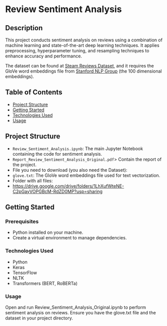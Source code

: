 # Review Sentiment Analysis

## Description
This project conducts sentiment analysis on reviews using a combination of machine learning and state-of-the-art deep learning techniques. It applies preprocessing, hyperparameter tuning, and resampling techniques to enhance accuracy and performance.

The dataset can be found at [Steam Reviews Dataset](https://www.kaggle.com/datasets/andrewmvd/steam-reviews), and it requires the GloVe word embeddings file from [Stanford NLP Group](https://nlp.stanford.edu/projects/glove/) (the 100 dimensional embeddings).

## Table of Contents
- [Project Structure](#project-structure)
- [Getting Started](#getting-started)
- [Technologies Used](#technologies-used)
- [Usage](#usage)

## Project Structure
- `Review_Sentiment_Analysis.ipynb`: The main Jupyter Notebook containing the code for sentiment analysis.
- `Report_Review_Sentiment_Analysis_Original.pdf`> Contain the report of the project.
- File you need to download (you also need the Dataset):
- `glove.txt`: The GloVe word embeddings file used for text vectorization.
- Folder with all files:
- https://drive.google.com/drive/folders/1LhXufWteNE-C2pGayVOPGBcM-RdZD0MP?usp=sharing
  


## Getting Started
### Prerequisites
- Python installed on your machine.
- Create a virtual environment to manage dependencies.

### Technologies Used
- Python
- Keras
- TensorFlow
- NLTK
- Transformers (BERT, RoBERTa)

### Usage
Open and run Review_Sentiment_Analysis_Original.ipynb to perform sentiment analysis on reviews.
Ensure you have the glove.txt file and the dataset in your project directory.


